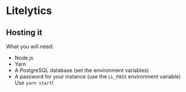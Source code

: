 # Litelytics
## Hosting it
What you will need:
- Node.js
- Yarn
- A PostgreSQL database (set the environment variables)
- A password for your instance (use the `LL_PASS` environment variable)
Use `yarn start`!